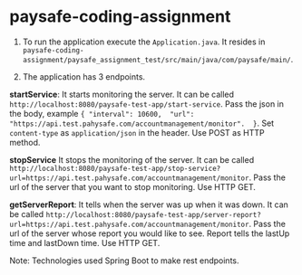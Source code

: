 # paysafe-coding-assignment

1. To run the application execute the ``Application.java``. It resides in ``paysafe-coding-assignment/paysafe_assignment_test/src/main/java/com/paysafe/main/``.

2. The application has 3 endpoints. 

**startService**: It starts monitoring the server. It can be called ``http://localhost:8080/paysafe-test-app/start-service``. Pass the json in the body, example ``{
  "interval": 10600,  "url": "https://api.test.pahysafe.com/accountmanagement/monitor". 
}``. Set ``content-type`` as ``application/json`` in the header. Use POST as HTTP method.

**stopService** It stops the monitoring of the server. It can be called ``http://localhost:8080/paysafe-test-app/stop-service?url=https://api.test.pahysafe.com/accountmanagement/monitor``. Pass the url of the server that you want to stop monitoring. Use HTTP GET.

**getServerReport**: It tells when the server was up when it was down. It can be called ``http://localhost:8080/paysafe-test-app/server-report?url=https://api.test.pahysafe.com/accountmanagement/monitor``. Pass the url of the server whose report you would like to see. Report tells the lastUp time and lastDown time. Use HTTP GET.


Note: Technologies used Spring Boot to make rest endpoints.
